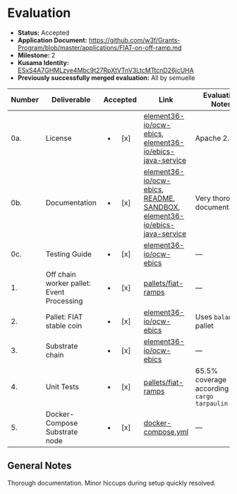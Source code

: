 # Evaluation

- **Status:** Accepted
- **Application Document:** https://github.com/w3f/Grants-Program/blob/master/applications/FIAT-on-off-ramp.md
- **Milestone:** 2
- **Kusama Identity:** [ESxS4A7GHMLzve4Mbc9t27RpXtVTnV3LtcMTtcnD26jcUHA](https://polkascan.io/pre/kusama/account/ESxS4A7GHMLzve4Mbc9t27RpXtVTnV3LtcMTtcnD26jcUHA)
- **Previously successfully merged evaluation:** All by semuelle

| Number | Deliverable | Accepted | Link | Evaluation Notes |
| ------ | ----------- | :------: | ---- |----------------- |
| 0a. | License | <ul><li>[x] </li></ul> | [element36-io/ocw-ebics](https://github.com/element36-io/ocw-ebics/blob/2da41b847d791cdac7610208e19480d750ecc968/LICENSE), [element36-io/ebics-java-service](https://github.com/element36-io/ebics-java-service/blob/ce429986dd5ab1106c73ac50d6c5be3709d4e6a0/LICENCE) | Apache 2.0  |
| 0b. | Documentation | <ul><li>[x] </li></ul> | [element36-io/ocw-ebics](https://github.com/element36-io/ocw-ebics/blob/c4218ee0fe5513f86d7f0b4ba6cfbfdd3df20a29/INSTRUCTIONS.md), [README](https://github.com/element36-io/ocw-ebics/blob/c4218ee0fe5513f86d7f0b4ba6cfbfdd3df20a29/README.md), [SANDBOX](https://github.com/element36-io/ebics-java-service/blob/ce429986dd5ab1106c73ac50d6c5be3709d4e6a0/docs/SANDBOX.md), [element36-io/ebics-java-service](https://github.com/element36-io/ebics-java-service/blob/ce429986dd5ab1106c73ac50d6c5be3709d4e6a0/README.md#howto) | Very thorough documentation. |
| 0c. | Testing Guide | <ul><li>[x] </li></ul> | [element36-io/ocw-ebics](https://github.com/element36-io/ocw-ebics/tree/c4218ee0fe5513f86d7f0b4ba6cfbfdd3df20a29#tests) | — |
| 1. | Off chain worker pallet: Event Processing | <ul><li>[x] </li></ul> | [pallets/fiat-ramps](https://github.com/element36-io/ocw-ebics/blob/c4218ee0fe5513f86d7f0b4ba6cfbfdd3df20a29/pallets/fiat-ramps/src/lib.rs) | — |
| 2. | Pallet: FIAT stable coin | <ul><li>[x] </li></ul> | [element36-io/ocw-ebics](https://github.com/element36-io/ocw-ebics/blob/195cb9ae4d8cf3f6f2bf4be1e41fdb9aa6bb48a8/pallets/fiat-ramps/Cargo.toml#L25) | Uses `balances` pallet |
| 3. | Substrate chain | <ul><li>[x] </li></ul> | [element36-io/ocw-ebics](https://github.com/element36-io/ocw-ebics/tree/c4218ee0fe5513f86d7f0b4ba6cfbfdd3df20a29) | — |
| 4. | Unit Tests | <ul><li>[x] </li></ul> | [pallets/fiat-ramps](https://github.com/element36-io/ocw-ebics/blob/c4218ee0fe5513f86d7f0b4ba6cfbfdd3df20a29/pallets/fiat-ramps/src/tests.rs) | 65.5% coverage according to `cargo tarpaulin` |
| 5. | Docker-Compose Substrate node | <ul><li>[x] </li></ul> | [docker-compose.yml](https://github.com/element36-io/ocw-ebics/blob/c4218ee0fe5513f86d7f0b4ba6cfbfdd3df20a29/docker-compose.yml) | — |


## General Notes

Thorough documentation. Minor hiccups during setup quickly resolved.
